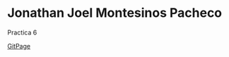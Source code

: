 # Jonathan Joel Montesinos Pacheco

Practica 6

[GitPage](https://jhonny8909.github.io/PracticaBlog/)